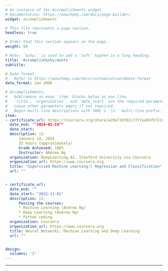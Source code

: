 ```yaml
---
# An instance of the Accomplishments widget.
# Documentation: https://wowchemy.com/docs/page-builder/
widget: accomplishments

# This file represents a page section.
headless: true

# Order that this section appears on the page.
weight: 50

# Note: `&shy;` is used to add a 'soft' hyphen in a long heading.
title: 'Accomplish&shy;ments'
subtitle:

# Date format
#   Refer to https://wowchemy.com/docs/customization/#date-format
date_format: Jan 2006

# Accomplishments.
#   Add/remove as many `item` blocks below as you like.
#   `title`, `organization`, and `date_start` are the required parameters.
#   Leave other parameters empty if not required.
#   Begin multi-line descriptions with YAML's `|2-` multi-line prefix.
item:
- certificate_url: https://coursera.org/share/a20e73d392c7377eabb7b721c8762300 
  date_end: ""2024-01-14""
  date_start: 
  description: |2-
      January 14, 2024
      33 hours (approximately)
      Grade Achieved: 100%
      Instructor: ANdrew Ng
  organization: DeepLearning.AI, Stanford University via Coursera
  organization_url: https://www.coursera.org
  title: "Supervised Machine Learning:\ Regression and Classification"
  url: ""


- certificate_url: 
  date_end: ""
  date_start: "2022-11-01"
  description: |2-
      Passing the courses:
      * Machine Learning (Andrew Ng)
      * Deep Learning (Andrew Ng)
      * Python coding
  organization: Coursera
  organization_url: https://www.coursera.org
  title: Neural Networks, Machine Learning and Deep Learning
  url: ""


design:
  columns: '2' 
---
```

---
